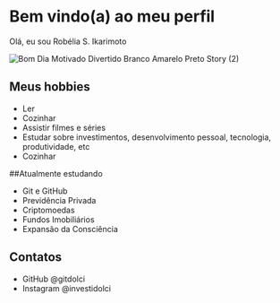 # Bem vindo(a) ao meu perfil

Olá, eu sou Robélia S. Ikarimoto

![Bom Dia Motivado Divertido Branco Amarelo Preto Story (2)](https://user-images.githubusercontent.com/108180176/175773856-d8848cb7-631f-4c40-a158-ca3db1e23498.png)


## Meus hobbies
 - Ler
 - Cozinhar
 - Assistir filmes e séries
 - Estudar sobre investimentos, desenvolvimento pessoal, tecnologia, produtividade, etc
 - Cozinhar
 
 ##Atualmente estudando
  - Git e GitHub
  - Previdência Privada
  - Criptomoedas
  - Fundos Imobiliários
  - Expansão da Consciência
  
  ## Contatos
   - GitHub @gitdolci
   - Instagram @investidolci

